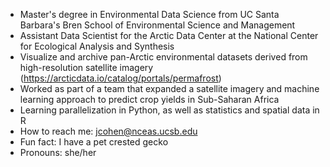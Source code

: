 * Master's degree in Environmental Data Science from UC Santa Barbara's Bren School of Environmental Science and Management 
* Assistant Data Scientist for the Arctic Data Center at the National Center for Ecological Analysis and Synthesis
* Visualize and archive pan-Arctic environmental datasets derived from high-resolution satellite imagery (https://arcticdata.io/catalog/portals/permafrost)
* Worked as part of a team that expanded a satellite imagery and machine learning approach to predict crop yields in Sub-Saharan Africa 
* Learning parallelization in Python, as well as statistics and spatial data in R
* How to reach me: jcohen@nceas.ucsb.edu
* Fun fact: I have a pet crested gecko
* Pronouns: she/her
